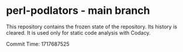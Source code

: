 # perl-podlators - main branch

This repository contains the frozen state of the repository.
Its history is cleared. It is used only for static code
analysis with Codacy.

Commit Time: 1717687525